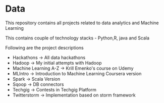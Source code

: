 # Data

This repository contains all projects related to data analytics and Machine Learning

This contains couple of technology stacks - Python,R, java and Scala

Following are the project descriptions

- Hackathons -> All data hackathons
- Hadoop -> My initial attempts with Hadoop
- Machine Learning A-Z -> Krill Emenko's course on Udemy
- MLIntro -> Introduction to Machine Learning Coursera version
- Spark -> Scala Version
- Sqoop -> DB connectors
- Techgig -> Contests in Techgig Platform
- Twitterstorm -> Implementation based on storm framework